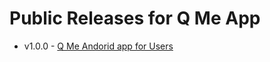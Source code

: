 # Public Releases for Q Me App
 - v1.0.0  - [Q Me Andorid app for Users](https://github.com/Q-Me/public_releases/releases/tag/v1.0.0)

